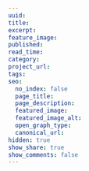 ```yaml
---
uuid:
title:
excerpt:
feature_image:
published:
read_time:
category:
project_url:
tags:
seo:
  no_index: false
  page_title:
  page_description: 
  featured_image:
  featured_image_alt:
  open_graph_type:
  canonical_url:
hidden: true
show_share: true
show_comments: false
---
```

